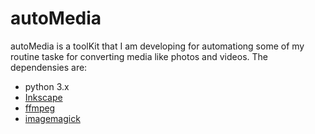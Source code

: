 # autoMedia

autoMedia is a toolKit that I am developing for automationg some of my routine taske for converting media like photos and videos.
The dependensies are:

- python 3.x
- [Inkscape](https://inkscape.org/)
- [ffmpeg](https://ffmpeg.org/)
- [imagemagick](https://imagemagick.org/index.php)